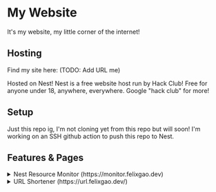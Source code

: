 # My Website
It's my website, my little corner of the internet!

## Hosting

Find my site here: (TODO: Add URL me)

Hosted on Nest! Nest is a free website host run by Hack Club! Free for anyone under 18, anywhere, everywhere. Google "hack club" for more!

## Setup

Just this repo ig, I'm not cloning yet from this repo but will soon! I'm working on an SSH github action to push this repo to Nest.

## Features & Pages
<details>
<summary>Nest Resource Monitor (https://monitor.felixgao.dev)</summary>
<br>
A monitor to view your live usage of CPU, memory, and storage. Features very nice graphs :D.

View a functional demo here at https://replit.com/@CoolDude9000/Nest-Website, or on Nest at https://monitor.felixgao.hackclub.app! 

![image](https://github.com/user-attachments/assets/009cdd46-7d6b-4614-a8aa-025321479dcd)

![image](https://github.com/user-attachments/assets/a2dba072-0742-4fc0-a5d9-1f814d9d5330)
</details>

<details>
<summary>URL Shortener (https://url.felixgao.dev/)</summary>
<br>
A simple URL converter. Functional but not pretty.

![image](https://github.com/user-attachments/assets/96a16e55-0ede-43f6-8827-35929eefd5d3)

A simple URL shortener to shorten all your life problems!

Add the URL you want to shorten in the first field. Ensure it starts with https:// (this is a limitation of the URL validator used and seems to be required to redirect w/ flask anwyays). Then add the URL you want to convert into. The host is already filled out (As seen in the screenshot) so just add the end bit lol. The converted URL can **only contain** alphanumeric characters.
</details>
